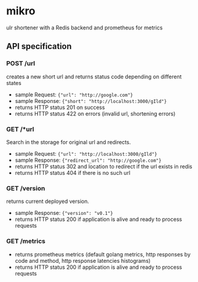# mikro
ulr shortener with a Redis backend and prometheus for metrics

## API specification

### POST /url

creates a new short url and returns status code depending on different states

* sample Request: `{"url": "http://google.com"}`
* sample Response: `{"short": "http://localhost:3000/gIld"}`
* returns HTTP status 201 on success
* returns HTTP status 422 on errors (invalid url, shortening errors)

### GET /*url

Search in the storage for original url and redirects.

* sample Request: `{"url": "http://localhost:3000/gIld"}`
* sample Response: `{"redirect_url": "http://google.com"}`
* returns HTTP status 302 and location to redirect if the url exists in redis
* returns HTTP status 404 if there is no such url

### GET /version

returns current deployed version.

* sample Response: `{"version": "v0.1"}`
* returns HTTP status 200 if application is alive and ready to process requests

### GET /metrics

* returns prometheus metrics (default golang metrics, http responses by code and method, http response latencies histograms)
* returns HTTP status 200 if application is alive and ready to process requests
